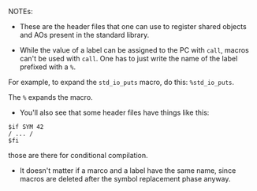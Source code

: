 NOTEs:

- These are the header files that one can use to register shared objects and AOs present in the standard library.

- While the value of a label can be assigned to the PC with `call`, macros can't be used with `call`. One has to just write the name of the label prefixed with a `%`.

For example, to expand the `std_io_puts` macro, do this: `%std_io_puts`.

The `%` expands the macro.

- You'll also see that some header files have things like this:

````
$if SYM 42
/ ... /
$fi
````

those are there for conditional compilation.


- It doesn't matter if a marco and a label have the same name, since macros are deleted after the symbol replacement phase anyway.

